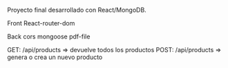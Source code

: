 Proyecto final desarrollado con React/MongoDB.

Front
React-router-dom

Back
cors
mongoose
pdf-file

GET:   /api/products => devuelve todos los productos
POST:  /api/products => genera o crea un nuevo producto